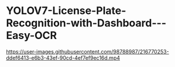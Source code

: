 # YOLOV7-License-Plate-Recognition-with-Dashboard---Easy-OCR

https://user-images.githubusercontent.com/98788987/216770253-ddef6413-e6b3-43ef-90cd-4ef7ef9ec16d.mp4

